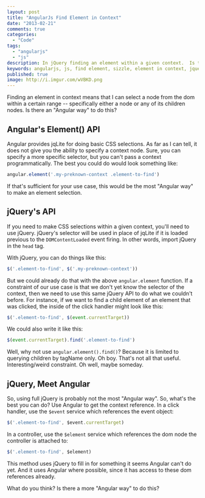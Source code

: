 ```yaml
---
layout: post
title: "AngularJs Find Element in Context"
date: "2013-02-21"
comments: true
categories:
  - "Code"
tags:
  - "angularjs"
  - "js"
description: In jQuery finding an element within a given context.  Is there an "Angular way" to do the same thing?  Here's one.
keywords: angularjs, js, find element, sizzle, element in context, jquery
published: true
image: http://i.imgur.com/wVBKD.png
---
```


Finding an element in context means that I can select a node from the dom within a certain range -- specifically either a node or any of its children nodes.  Is there an "Angular way" to do this?

<!--more-->

## Angular's Element() API

Angular provides jqLite for doing basic CSS selections.  As far as I can tell, it does not give you the ability to specify a context node.  Sure, you can specify a more specific selector, but you can't pass a context programmatically.  The best you could do would look something like:

```js
angular.element('.my-preknown-context .element-to-find')
```

If that's sufficient for your use case, this would be the most "Angular way" to make an element selection.

## jQuery's API

If you need to make CSS selections within a given context, you'll need to use jQuery.  jQuery's selector will be used in place of jqLite if it is loaded previous to the `DOMContentLoaded` event firing.  In other words, import jQuery in the `head` tag.

With jQuery, you can do things like this:

```js
$('.element-to-find', $('.my-preknown-context'))
```

But we could already do that with the above `angular.element` function.  If a constraint of our use case is that we don't yet know the selector of the context, then we need to  use this same jQuery API to do what we couldn't before.  For instance, if we want to find a child element of an element that was clicked, the inside of the click handler might look like this:

```js
$('.element-to-find', $(event.currentTarget))
```

We could also write it like this:

```js
$(event.currentTarget).find('.element-to-find')
```

Well, why not use `angular.element().find()`?  Because it is limited to querying children by tagName only.  Oh boy.  That's not all that useful.  Interesting/weird constraint.  Oh well, maybe someday.

## jQuery, Meet Angular

So, using full jQuery is probably not the most "Angular way".  So, what's the best you can do?  Use Angular to get the context reference.  In a click handler, use the `$event` service which references the event object:

```js
$('.element-to-find', $event.currentTarget)
```

In a controller, use the `$element` service which references the dom node the controller is attached to:

```js
$('.element-to-find', $element)
```

This method uses jQuery to fill in for something it seems Angular can't do yet.  And it uses Angular where possible, since it has access to these dom references already.

What do you think?  Is there a more "Angular way" to do this?

